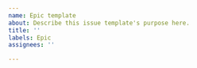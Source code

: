 ```yaml
---
name: Epic template
about: Describe this issue template's purpose here.
title: ''
labels: Epic
assignees: ''

---
```



